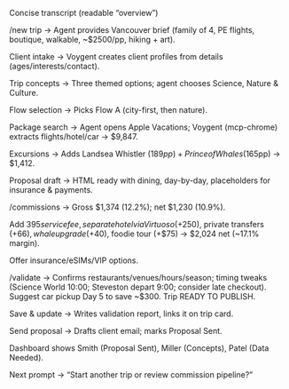 Concise transcript (readable “overview”)

/new trip → Agent provides Vancouver brief (family of 4, PE flights, boutique, walkable, ~$2500/pp, hiking + art).

Client intake → Voygent creates client profiles from details (ages/interests/contact).

Trip concepts → Three themed options; agent chooses Science, Nature & Culture.

Flow selection → Picks Flow A (city-first, then nature).

Package search → Agent opens Apple Vacations; Voygent (mcp-chrome) extracts flights/hotel/car → $9,847.

Excursions → Adds Landsea Whistler ($189pp) + Prince of Whales ($165pp) → $1,412.

Proposal draft → HTML ready with dining, day-by-day, placeholders for insurance & payments.

/commissions → Gross $1,374 (12.2%); net $1,230 (10.9%).

Add $395 service fee, separate hotel via Virtuoso (+$250), private transfers (+$66), whale upgrade (+$40), foodie tour (+$75) → $2,024 net (~17.1% margin).

Offer insurance/eSIMs/VIP options.

/validate → Confirms restaurants/venues/hours/season; timing tweaks (Science World 10:00; Steveston depart 9:00; consider late checkout). Suggest car pickup Day 5 to save ~$300. Trip READY TO PUBLISH.

Save & update → Writes validation report, links it on trip card.

Send proposal → Drafts client email; marks Proposal Sent.

Dashboard shows Smith (Proposal Sent), Miller (Concepts), Patel (Data Needed).

Next prompt → “Start another trip or review commission pipeline?”